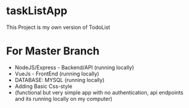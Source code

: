 # taskListApp
This Project is my own version of TodoList 


# For Master Branch
- NodeJS/Express - Backend/API (running locally)
- VueJs - FrontEnd (running locally)
- DATABASE: MYSQL (running locally)
- Adding Basic Css-style
- (functional but very simple app with no authentication, api endpoints and its running locally on my computer)
 



